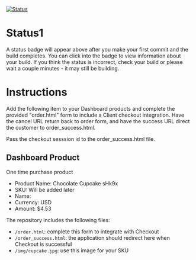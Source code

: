 [![Status](https://img.shields.io/badge/status-SUBMITTABLE%20COMMIT:%2095e9fe59148317d59d8229baa29a86fd44aeec7a-brightgreen.svg)](https://github.com/raysaavedra-work/bakery_scaffold_78pF0YYva82ITOs3/commit/95e9fe59148317d59d8229baa29a86fd44aeec7a)





# Status1

A status badge will appear above after you make your first commit and the build completes. You can click into the badge to view information about your build. If you think the status is incorrect, check your build or please wait a couple minutes - it may still be building.

# Instructions

Add the following item to your Dashboard products and complete the provided "order.html" form to include a Client checkout integration. Have the cancel URL return back to order form, and have the success URL direct the customer to order_success.html.

Pass the checkout sesssion id to the order_success.html file.

## Dashboard Product
One time purchase product
* Product Name: Chocolate Cupcake sHk9x
* SKU: Will be added later
* Name: 
* Currency: USD
* Amount: $4.53

The repository includes the following files:
* `/order.html`: complete this form to integrate with Checkout
* `/order_success.html`: the application should redirect here when Checkout is successful
* `/img/cupcake.jpg`: use this image for your SKU
